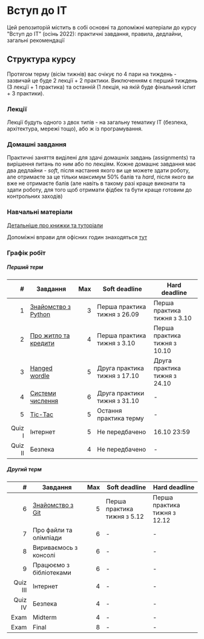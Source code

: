 # Вступ до ІТ

Цей репозиторій містить в собі основні та допоміжні матеріали до курсу "Вступ до ІТ" (осінь 2022): практичні завдання, правила, дедлайни, загальні рекомендації

## Структура курсу

Протягом  терму (вісім тижнів) вас очікує по 4 пари на тиждень - зазвичай це буде 2 лекції + 2 практики. Виключенням є перший тиждень (3 лекції + 1 практика) та останній (1 лекція, на якій буде фінальний іспит + 3 практики).

### Лекції

Лекції будуть одного з двох типів - на загальну тематику ІТ (безпека, архітектура, мережі тощо), або ж із програмування. 

### Домашні завдання

Практичні заняття виділені для здачі домашніх завдань (assignments) та вирішення питань по ним або по лекціям. Кожне домашнє завдання має два дедлайни - _soft_, після настання якого ви ще можете здати роботу, але отримаєте за це тільки максимум 50% балів та _hard_, після якого ви вже не отримаєте балів (але навіть в такому разі краще виконати та здати роботу, для того щоб отримати фідбек та бути краще готовим до контрольних заходів)

### Навчальні матеріали

[Детальніше про книжки та туторіали](/python_materials.md)

Допоміжні вправи для офісних годин знаходяться [тут](/office_hours_exercises.md)

### Графік робіт
##### Перший терм
|       # | Завдання                                                  | Max | Soft deadline                | Hard deadline                |
|--------:|-----------------------------------------------------------|----:|------------------------------|------------------------------|
|       1 | [Знайомство з Python](/assignments_2022/assignment_1.md)  |   3 | Перша практика тижня з 26.09 | Перша практика тижня з 3.10  |
|       2 | [Про житло та кредити](/assignments_2022/assignment_2.md) |   4 | Перша практика тижня з 3.10  | Перша практика тижня з 10.10 |
|       3 | [Hanged wordle](/assignments_2022/assignment_3.md)        |   5 | Друга практика тижня з 17.10 | Друга практика тижня з 24.10 |
|       4 | [Системи числення](/assignments_2022/assignment_4.md)     |   6 | Друга практики тижня з 31.10 | -                            |
|       5 | [Tic-Tac](/assignments_2022/assignment_5.md)              |   5 | Остання практика терму       | -                            |
|  Quiz I | Інтернет                                                  |   5 | Не передбачено               | 16.10 23:59                  |
| Quiz II | Безпека                                                   |   4 | Не передбачено               | -                       |

##### Другий терм
|        # | Завдання                                              | Max | Soft deadline                | Hard deadline                |
|---------:|-------------------------------------------------------|----:|------------------------------|------------------------------|
|        6 | [Знайомство з Git](/assignments_2022/assignment_6.md) |   5 | Перша практика тижня з 5.12 | Перша практика тижня з 12.12  |
|        7 | Про файли та олімпіади                                |   6 | -  | - |
|        8 | Вириваємось з консолі                                 |   6 | - | - |
|        9 | Працюємо з бібліотеками                               |   6 | - | -                            |
|  Quiz III| Інтернет                                              |   4 | -               | -                 |
|  Quiz IV | Безпека                                               |   4 | -               | -                          |
|      Exam| Midterm                                               |   4 | -               | -                          |
|      Exam| Final                                                 |   8 | -               | -                          |



